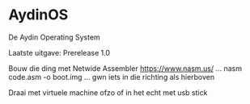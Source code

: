 # AydinOS
De Aydin Operating System

Laatste uitgave:
Prerelease 1.0

Bouw die ding met Netwide Assembler
https://www.nasm.us/
...
nasm code.asm -o boot.img
...
gwn iets in die richting als hierboven

Draai met virtuele machine ofzo of in het echt met usb stick
